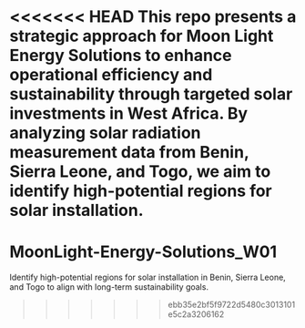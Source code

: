 <<<<<<< HEAD
This repo presents a strategic approach for Moon Light Energy Solutions to enhance operational efficiency and sustainability through targeted solar investments in West Africa. By analyzing solar radiation measurement data from Benin, Sierra Leone, and Togo, we aim to identify high-potential regions for solar installation. 
=======
# MoonLight-Energy-Solutions_W01
Identify high-potential regions for solar installation in Benin, Sierra Leone, and Togo to align with long-term sustainability goals.
>>>>>>> ebb35e2bf5f9722d5480c3013101e5c2a3206162
